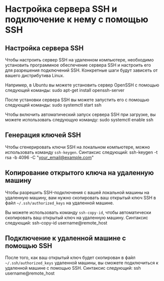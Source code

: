 # Настройка сервера SSH и подключение к нему с помощью SSH

## Настройка сервера SSH
Чтобы настроить сервер SSH на удаленном компьютере, необходимо установить программное обеспечение сервера SSH и настроить его для разрешения подключений SSH. Конкретные шаги будут зависеть от вашего дистрибутива Linux.

Например, в Ubuntu вы можете установить сервер OpenSSH с помощью следующей команды:
sudo apt-get install openssh-server

После установки сервера SSH вы можете запустить его с помощью следующей команды:
sudo systemctl start ssh

Чтобы включить автоматический запуск сервера SSH при загрузке, вы можете использовать следующую команду:
sudo systemctl enable ssh

## Генерация ключей SSH
Чтобы сгенерировать ключи SSH на локальном компьютере, можно использовать команду `ssh-keygen`. Синтаксис следующий:
ssh-keygen -t rsa -b 4096 -C "your_email@example.com"

## Копирование открытого ключа на удаленную машину
Чтобы разрешить SSH-подключения с вашей локальной машины на удаленную машину, вам нужно скопировать ваш открытый ключ SSH в файл `~/.ssh/authorized_keys` на удаленной машине.

Вы можете использовать команду `ssh-copy-id`, чтобы автоматически скопировать ваш открытый ключ на удаленную машину. Синтаксис следующий:
ssh-copy-id username@remote_host

## Подключение к удаленной машине с помощью SSH
После того, как ваш открытый ключ будет скопирован в файл `~/.ssh/authorized_keys` удаленной машины, вы сможете подключиться к удаленной машине с помощью SSH. Синтаксис следующий:
ssh username@remote_host
